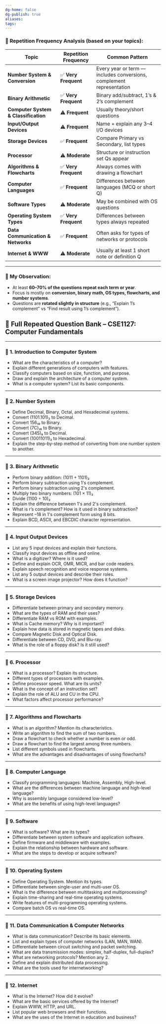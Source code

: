 ```yaml
---
dg-home: false
dg-publish: true
aliases: 
tags:
---
```


### 🔁 **Repetition Frequency Analysis (based on your topics):**

| Topic                                | Repetition Frequency | Common Pattern                                                       |
| ------------------------------------ | -------------------- | -------------------------------------------------------------------- |
| **Number System & Conversion**       | ✅ **Very Frequent**  | Every year or term — includes conversions, complement representation |
| **Binary Arithmetic**                | ✅ **Very Frequent**  | Binary add/subtract, 1’s & 2’s complement                            |
| **Computer System & Classification** | ⚠️ **Frequent**      | Usually theory/short questions                                       |
| **Input/Output Devices**             | ⚠️ **Frequent**      | Name + explain any 3–4 I/O devices                                   |
| **Storage Devices**                  | ✅ **Frequent**       | Compare Primary vs Secondary, list types                             |
| **Processor**                        | ⚠️ **Moderate**      | Structure or instruction set Qs appear                               |
| **Algorithms & Flowcharts**          | ✅ **Very Frequent**  | Always comes with drawing a flowchart                                |
| **Computer Languages**               | ✅ **Frequent**       | Differences between languages (MCQ or short Q)                       |
| **Software Types**                   | ⚠️ **Moderate**      | May be combined with OS questions                                    |
| **Operating System Types**           | ✅ **Very Frequent**  | Differences between types always repeated                            |
| **Data Communication & Networks**    | ✅ **Frequent**       | Often asks for types of networks or protocols                        |
| **Internet & WWW**                   | ⚠️ **Moderate**      | Usually at least 1 short note or definition Q                        |

---

### 🧠 **My Observation:**

* At least **60–70% of the questions repeat each term or year**.
* Focus is mostly on **conversion, binary math, OS types, flowcharts, and number systems**.
* Questions are **rotated slightly in structure** (e.g., “Explain 1’s complement” vs “Find result using 1’s complement”).



## 📘 Full Repeated Question Bank – CSE1127: Computer Fundamentals

---

### 🔹 **1. Introduction to Computer System**

* What are the characteristics of a computer?
* Explain different generations of computers with features.
* Classify computers based on size, function, and purpose.
* Draw and explain the architecture of a computer system.
* What is a computer system? List its basic components.

---

### 🔹 **2. Number System**

* Define Decimal, Binary, Octal, and Hexadecimal systems.
* Convert (1101.101)₂ to Decimal.
* Convert 156₁₀ to Binary.
* Convert (7C)₁₆ to Binary.
* Convert (345)₈ to Decimal.
* Convert (10011011)₂ to Hexadecimal.
* Explain the step-by-step method of converting from one number system to another.

---

### 🔹 **3. Binary Arithmetic**

* Perform binary addition: (1011 + 1101)₂
* Perform binary subtraction using 1's complement.
* Perform binary subtraction using 2's complement.
* Multiply two binary numbers: (101 × 11)₂
* Divide (1100 ÷ 10)₂
* Explain the difference between 1's and 2's complement.
* What is r’s complement? How is it used in binary subtraction?
* Represent –18 in 1's complement form using 8 bits.
* Explain BCD, ASCII, and EBCDIC character representation.

---

### 🔹 **4. Input Output Devices**

* List any 5 input devices and explain their functions.
* Classify input devices as offline and online.
* What is a digitizer? Where is it used?
* Define and explain OCR, OMR, MICR, and bar code readers.
* Explain speech recognition and voice response systems.
* List any 5 output devices and describe their roles.
* What is a screen image projector? How does it function?

---

### 🔹 **5. Storage Devices**

* Differentiate between primary and secondary memory.
* What are the types of RAM and their uses?
* Differentiate RAM vs ROM with examples.
* What is Cache memory? Why is it important?
* Explain how data is stored in magnetic tapes and disks.
* Compare Magnetic Disk and Optical Disk.
* Differentiate between CD, DVD, and Blu-ray.
* What is the role of a floppy disk? Is it still used?

---

### 🔹 **6. Processor**

* What is a processor? Explain its structure.
* Different types of processors with examples.
* Define processor speed. What are its units?
* What is the concept of an instruction set?
* Explain the role of ALU and CU in the CPU.
* What factors affect processor performance?

---

### 🔹 **7. Algorithms and Flowcharts**

* What is an algorithm? Mention its characteristics.
* Write an algorithm to find the sum of two numbers.
* Draw a flowchart to check whether a number is even or odd.
* Draw a flowchart to find the largest among three numbers.
* List different symbols used in flowcharts.
* What are the advantages and disadvantages of using flowcharts?

---

### 🔹 **8. Computer Language**

* Classify programming languages: Machine, Assembly, High-level.
* What are the differences between machine language and high-level language?
* Why is assembly language considered low-level?
* What are the benefits of using high-level languages?

---

### 🔹 **9. Software**

* What is software? What are its types?
* Differentiate between system software and application software.
* Define firmware and middleware with examples.
* Explain the relationship between hardware and software.
* What are the steps to develop or acquire software?

---

### 🔹 **10. Operating System**

* Define Operating System. Mention its types.
* Differentiate between single-user and multi-user OS.
* What is the difference between multitasking and multiprocessing?
* Explain time-sharing and real-time operating systems.
* Write features of multi-programming operating systems.
* Compare batch OS vs real-time OS.

---

### 🔹 **11. Data Communication & Computer Networks**

* What is data communication? Describe its basic elements.
* List and explain types of computer networks (LAN, MAN, WAN).
* Differentiate between circuit switching and packet switching.
* What are data transmission modes: simplex, half-duplex, full-duplex?
* What are networking protocols? Mention any 2.
* Define and explain distributed data processing.
* What are the tools used for internetworking?

---

### 🔹 **12. Internet**

* What is the Internet? How did it evolve?
* What are the basic services offered by the Internet?
* Explain WWW, HTTP, and URL.
* List popular web browsers and their functions.
* What are the uses of the Internet in education and business?

